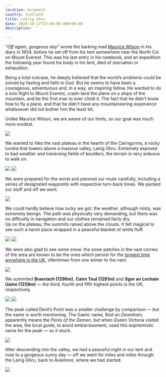 ```yaml
---
location: Aviemore
country: Scotland
title: Lairig Ghru
date: 2020-10-17T23:00:00.000+00:00
description: ''

---
```

_“Off again, gorgeous day”_ wrote the barking mad [Maurice Wilson](https://en.wikipedia.org/wiki/Maurice_Wilson) in his diary in 1934, before he set off from his tent somewhere near the North Col on Mount Everest. This was his last entry in his notebook, and an expedition the following year found his body in his tent, died of starvation or exhaustion.

Being a total nutcase, he deeply believed that the world’s problems could be solved by fasting and faith in God. But he seems to have been a courageous, adventurous and, in a way, an inspiring fellow. He wanted to do a solo flight to Mount Everest, crash-land the plane on a slope of the mountain, and be the first man to ever climb it. The fact that he didn’t know how to fly a plane, and that he didn’t have any mountaineering experience whatsoever did not bother him the least bit.

Unlike Maurice Wilson, we are aware of our limits, so our goal was much more modest.

![](/img/lg1.jpg)

We wanted to hike the vast plateau in the hearth of the Cairngorms, a rocky tundra that towers above a massive valley, Lairig Ghru. Extremely exposed to bad weather and traversing fields of boulders, the terrain is very arduous to walk on.

![](/img/lg4.jpg)
![](/img/lg6.jpg)

We were prepared for the worst and planned our route carefully, including a series of designated waypoints with respective turn-back times. We packed our stuff and off we went.

![](/img/lg9.jpg)

We could hardly believe how lucky we got: the weather, although misty, was extremely benign. The path was physically very demanding, but there was no difficulty in navigation and our clothes remained fairly dry.  
Up on the plateau, the summits raised above the clouds. It felt magical to see such a harsh place wrapped in a peaceful blanket of white fluff.

![](/img/lg7.jpg)
![](/img/lg8.jpg)

We were also glad to see some snow: the snow patches in the vast corries of the area are known to be the ones which persist for the [longest time anywhere in the UK](https://en.wikipedia.org/wiki/Snow_patches_in_Scotland), oftentimes from one winter to the next.

![](/img/lg5.jpg)

We summited **Braeriach (1296m)**, **Cairn Toul (1291m)** and **Sgor an Lochain Uaine (1258m)** — the third, fourth and fifth highest points in the UK, respectively.

![](/img/lg2.jpg)
![](/img/lg3.jpg)

The peak called Devil’s Point was a smaller challenge by comparison — but the name is worth mentioning. The Gaelic name, _Bod an Deamhain_, apparently means the _Penis of the Demon_, but when Queen Victoria visited the area, the local guide, to avoid embarrassment, used this euphemistic name for the peak — so it stuck.

![](/img/lg10.jpg)

After descending into the valley, we had a peaceful night in our tent and rose to a gorgeous sunny day — off we went for miles and miles through the Lairig Ghru, back to Aviemore, where we had started.

![](/img/lg11.jpg)
